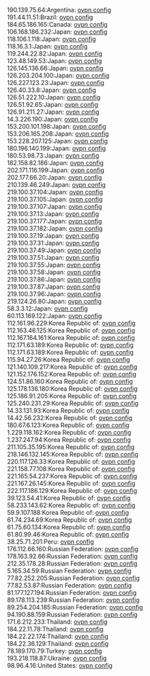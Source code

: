 190.139.75.64:Argentina: [ovpn config](vpn/190_139_75_64.ovpn)  
191.44.11.51:Brazil: [ovpn config](vpn/191_44_11_51.ovpn)  
184.65.186.165:Canada: [ovpn config](vpn/184_65_186_165.ovpn)  
106.168.186.232:Japan: [ovpn config](vpn/106_168_186_232.ovpn)  
118.106.1.118:Japan: [ovpn config](vpn/118_106_1_118.ovpn)  
118.16.3.1:Japan: [ovpn config](vpn/118_16_3_1.ovpn)  
119.244.22.82:Japan: [ovpn config](vpn/119_244_22_82.ovpn)  
123.48.149.53:Japan: [ovpn config](vpn/123_48_149_53.ovpn)  
126.145.136.66:Japan: [ovpn config](vpn/126_145_136_66.ovpn)  
126.203.204.100:Japan: [ovpn config](vpn/126_203_204_100.ovpn)  
126.227.123.23:Japan: [ovpn config](vpn/126_227_123_23.ovpn)  
126.40.33.8:Japan: [ovpn config](vpn/126_40_33_8.ovpn)  
126.51.222.10:Japan: [ovpn config](vpn/126_51_222_10.ovpn)  
126.51.92.65:Japan: [ovpn config](vpn/126_51_92_65.ovpn)  
126.91.211.27:Japan: [ovpn config](vpn/126_91_211_27.ovpn)  
14.3.226.190:Japan: [ovpn config](vpn/14_3_226_190.ovpn)  
153.200.101.198:Japan: [ovpn config](vpn/153_200_101_198.ovpn)  
153.206.165.208:Japan: [ovpn config](vpn/153_206_165_208.ovpn)  
153.228.207.125:Japan: [ovpn config](vpn/153_228_207_125.ovpn)  
180.196.140.199:Japan: [ovpn config](vpn/180_196_140_199.ovpn)  
180.53.98.73:Japan: [ovpn config](vpn/180_53_98_73.ovpn)  
182.158.82.186:Japan: [ovpn config](vpn/182_158_82_186.ovpn)  
202.171.116.199:Japan: [ovpn config](vpn/202_171_116_199.ovpn)  
202.177.66.20:Japan: [ovpn config](vpn/202_177_66_20.ovpn)  
210.139.46.249:Japan: [ovpn config](vpn/210_139_46_249.ovpn)  
219.100.37.104:Japan: [ovpn config](vpn/219_100_37_104.ovpn)  
219.100.37.105:Japan: [ovpn config](vpn/219_100_37_105.ovpn)  
219.100.37.107:Japan: [ovpn config](vpn/219_100_37_107.ovpn)  
219.100.37.13:Japan: [ovpn config](vpn/219_100_37_13.ovpn)  
219.100.37.177:Japan: [ovpn config](vpn/219_100_37_177.ovpn)  
219.100.37.182:Japan: [ovpn config](vpn/219_100_37_182.ovpn)  
219.100.37.19:Japan: [ovpn config](vpn/219_100_37_19.ovpn)  
219.100.37.31:Japan: [ovpn config](vpn/219_100_37_31.ovpn)  
219.100.37.49:Japan: [ovpn config](vpn/219_100_37_49.ovpn)  
219.100.37.51:Japan: [ovpn config](vpn/219_100_37_51.ovpn)  
219.100.37.55:Japan: [ovpn config](vpn/219_100_37_55.ovpn)  
219.100.37.58:Japan: [ovpn config](vpn/219_100_37_58.ovpn)  
219.100.37.86:Japan: [ovpn config](vpn/219_100_37_86.ovpn)  
219.100.37.87:Japan: [ovpn config](vpn/219_100_37_87.ovpn)  
219.100.37.96:Japan: [ovpn config](vpn/219_100_37_96.ovpn)  
219.124.26.80:Japan: [ovpn config](vpn/219_124_26_80.ovpn)  
58.3.3.12:Japan: [ovpn config](vpn/58_3_3_12.ovpn)  
60.113.169.122:Japan: [ovpn config](vpn/60_113_169_122.ovpn)  
112.161.96.229:Korea Republic of: [ovpn config](vpn/112_161_96_229.ovpn)  
112.163.46.125:Korea Republic of: [ovpn config](vpn/112_163_46_125.ovpn)  
112.167.164.161:Korea Republic of: [ovpn config](vpn/112_167_164_161.ovpn)  
112.171.63.189:Korea Republic of: [ovpn config](vpn/112_171_63_189.ovpn)  
112.171.63.189:Korea Republic of: [ovpn config](vpn/112_171_63_189.ovpn)  
115.94.27.26:Korea Republic of: [ovpn config](vpn/115_94_27_26.ovpn)  
121.140.109.217:Korea Republic of: [ovpn config](vpn/121_140_109_217.ovpn)  
121.152.176.152:Korea Republic of: [ovpn config](vpn/121_152_176_152.ovpn)  
124.51.86.160:Korea Republic of: [ovpn config](vpn/124_51_86_160.ovpn)  
125.178.136.180:Korea Republic of: [ovpn config](vpn/125_178_136_180.ovpn)  
125.186.91.205:Korea Republic of: [ovpn config](vpn/125_186_91_205.ovpn)  
125.240.231.29:Korea Republic of: [ovpn config](vpn/125_240_231_29.ovpn)  
14.33.131.93:Korea Republic of: [ovpn config](vpn/14_33_131_93.ovpn)  
14.42.56.232:Korea Republic of: [ovpn config](vpn/14_42_56_232.ovpn)  
180.67.6.123:Korea Republic of: [ovpn config](vpn/180_67_6_123.ovpn)  
1.229.118.162:Korea Republic of: [ovpn config](vpn/1_229_118_162.ovpn)  
1.237.247.94:Korea Republic of: [ovpn config](vpn/1_237_247_94.ovpn)  
211.105.35.195:Korea Republic of: [ovpn config](vpn/211_105_35_195.ovpn)  
218.146.132.145:Korea Republic of: [ovpn config](vpn/218_146_132_145.ovpn)  
220.117.126.33:Korea Republic of: [ovpn config](vpn/220_117_126_33.ovpn)  
221.158.77.108:Korea Republic of: [ovpn config](vpn/221_158_77_108.ovpn)  
221.165.54.237:Korea Republic of: [ovpn config](vpn/221_165_54_237.ovpn)  
221.167.26.145:Korea Republic of: [ovpn config](vpn/221_167_26_145.ovpn)  
222.117.186.129:Korea Republic of: [ovpn config](vpn/222_117_186_129.ovpn)  
39.123.54.41:Korea Republic of: [ovpn config](vpn/39_123_54_41.ovpn)  
58.233.143.62:Korea Republic of: [ovpn config](vpn/58_233_143_62.ovpn)  
59.9.107.188:Korea Republic of: [ovpn config](vpn/59_9_107_188.ovpn)  
61.74.234.69:Korea Republic of: [ovpn config](vpn/61_74_234_69.ovpn)  
61.75.60.134:Korea Republic of: [ovpn config](vpn/61_75_60_134.ovpn)  
61.80.99.46:Korea Republic of: [ovpn config](vpn/61_80_99_46.ovpn)  
38.25.71.201:Peru: [ovpn config](vpn/38_25_71_201.ovpn)  
176.112.66.160:Russian Federation: [ovpn config](vpn/176_112_66_160.ovpn)  
178.163.92.66:Russian Federation: [ovpn config](vpn/178_163_92_66.ovpn)  
212.35.178.28:Russian Federation: [ovpn config](vpn/212_35_178_28.ovpn)  
5.165.34.59:Russian Federation: [ovpn config](vpn/5_165_34_59.ovpn)  
77.82.252.205:Russian Federation: [ovpn config](vpn/77_82_252_205.ovpn)  
77.82.53.87:Russian Federation: [ovpn config](vpn/77_82_53_87.ovpn)  
81.177.127.194:Russian Federation: [ovpn config](vpn/81_177_127_194.ovpn)  
89.178.113.239:Russian Federation: [ovpn config](vpn/89_178_113_239.ovpn)  
89.254.204.185:Russian Federation: [ovpn config](vpn/89_254_204_185.ovpn)  
94.190.88.159:Russian Federation: [ovpn config](vpn/94_190_88_159.ovpn)  
171.6.212.233:Thailand: [ovpn config](vpn/171_6_212_233.ovpn)  
184.22.11.78:Thailand: [ovpn config](vpn/184_22_11_78.ovpn)  
184.22.22.174:Thailand: [ovpn config](vpn/184_22_22_174.ovpn)  
184.22.36.129:Thailand: [ovpn config](vpn/184_22_36_129.ovpn)  
78.189.170.79:Turkey: [ovpn config](vpn/78_189_170_79.ovpn)  
193.218.118.87:Ukraine: [ovpn config](vpn/193_218_118_87.ovpn)  
98.96.4.16:United States: [ovpn config](vpn/98_96_4_16.ovpn)  
